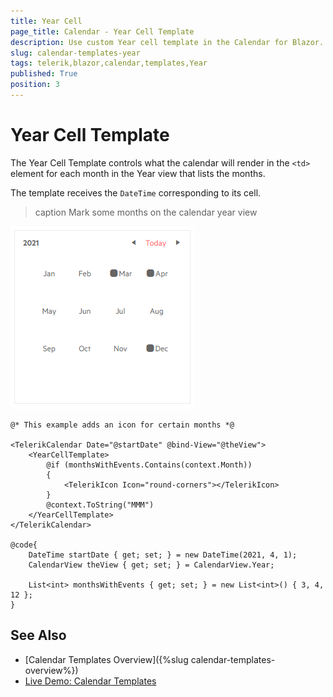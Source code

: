 ```yaml
---
title: Year Cell
page_title: Calendar - Year Cell Template
description: Use custom Year cell template in the Calendar for Blazor.
slug: calendar-templates-year
tags: telerik,blazor,calendar,templates,Year
published: True
position: 3
---
```


# Year Cell Template

The Year Cell Template controls what the calendar will render in the `<td>` element for each month in the Year view that lists the months.

The template receives the `DateTime` corresponding to its cell.

>caption Mark some months on the calendar year view

![calendar year cell template](images/calendar-year-template.png)

````CSHTML
@* This example adds an icon for certain months *@

<TelerikCalendar Date="@startDate" @bind-View="@theView">
    <YearCellTemplate>
        @if (monthsWithEvents.Contains(context.Month))
        {
            <TelerikIcon Icon="round-corners"></TelerikIcon>
        }
        @context.ToString("MMM")
    </YearCellTemplate>
</TelerikCalendar>

@code{
    DateTime startDate { get; set; } = new DateTime(2021, 4, 1);
    CalendarView theView { get; set; } = CalendarView.Year;
    
    List<int> monthsWithEvents { get; set; } = new List<int>() { 3, 4, 12 };
}
````


## See Also

 * [Calendar Templates Overview]({%slug calendar-templates-overview%})
 * [Live Demo: Calendar Templates](https://demos.telerik.com/blazor-ui/calendar/templates)
 

